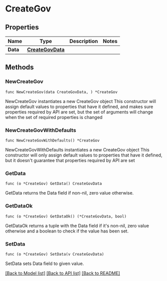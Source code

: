 # CreateGov

## Properties

Name | Type | Description | Notes
------------ | ------------- | ------------- | -------------
**Data** | [**CreateGovData**](CreateGovData.md) |  | 

## Methods

### NewCreateGov

`func NewCreateGov(data CreateGovData, ) *CreateGov`

NewCreateGov instantiates a new CreateGov object
This constructor will assign default values to properties that have it defined,
and makes sure properties required by API are set, but the set of arguments
will change when the set of required properties is changed

### NewCreateGovWithDefaults

`func NewCreateGovWithDefaults() *CreateGov`

NewCreateGovWithDefaults instantiates a new CreateGov object
This constructor will only assign default values to properties that have it defined,
but it doesn't guarantee that properties required by API are set

### GetData

`func (o *CreateGov) GetData() CreateGovData`

GetData returns the Data field if non-nil, zero value otherwise.

### GetDataOk

`func (o *CreateGov) GetDataOk() (*CreateGovData, bool)`

GetDataOk returns a tuple with the Data field if it's non-nil, zero value otherwise
and a boolean to check if the value has been set.

### SetData

`func (o *CreateGov) SetData(v CreateGovData)`

SetData sets Data field to given value.



[[Back to Model list]](../README.md#documentation-for-models) [[Back to API list]](../README.md#documentation-for-api-endpoints) [[Back to README]](../README.md)


